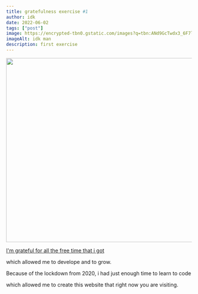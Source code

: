 ```yaml
---
title: gratefulness exercise #1
author: idk
date: 2022-06-02
tags: ["post"]
image: https://encrypted-tbn0.gstatic.com/images?q=tbn:ANd9GcTwdx3_6F7lBiTfqSVDvpSMMDkbFPk4y3k6pA&usqp=CAU
imageAlt: idk man
description: first exercise
---
```

<img src="https://encrypted-tbn0.gstatic.com/images?q=tbn:ANd9GcTwdx3_6F7lBiTfqSVDvpSMMDkbFPk4y3k6pA&usqp=CAU" width=800 height=500>
<u><p>I'm grateful for all the free time that i got</p></u>
<p>which allowed me to develope and to grow.</p>
<p>Because of the lockdown from 2020, i had just enough time to learn to code</p>
<p>which allowed me to create this website that right now you are visiting.</p>

